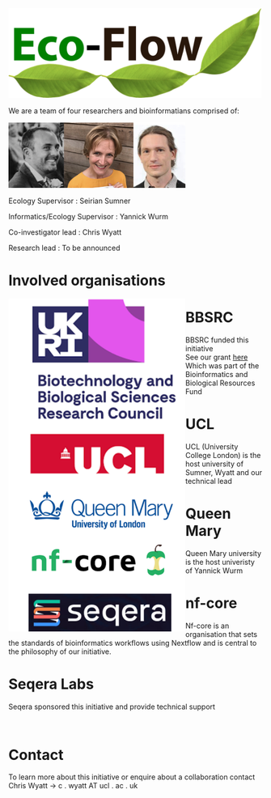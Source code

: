 <img width="500" src="./bitmap2.png" />

We are a team of four researchers and bioinformatians comprised of:

<img width="350" src="./img/personel.png" />

Ecology Supervisor             : Seirian Sumner

Informatics/Ecology Supervisor : Yannick Wurm

Co-investigator lead           : Chris Wyatt

Research lead                  : To be announced

# Involved organisations

<img align="left" width="350" src="./img/sponsers.png" />

# BBSRC

BBSRC funded this initiative<br>
See our grant [here](https://shorturl.at/bjAI3)<br>
Which was part of the Bioinformatics and Biological Resources Fund<br>

# UCL

UCL (University College London) is the host university of Sumner, Wyatt and our technical lead

# Queen Mary

Queen Mary university is the host univeristy of Yannick Wurm

# nf-core

Nf-core is an organisation that sets the standards of bioinformatics workflows using Nextflow and is central to the philosophy of our initiative.

# Seqera Labs

Seqera sponsored this initiative and provide technical support<br>

<br>


# Contact

To learn more about this initiative or enquire about a collaboration contact Chris Wyatt
-> c . wyatt AT ucl . ac .  uk


